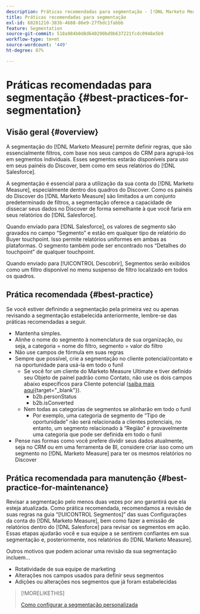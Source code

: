```yaml
---
description: Práticas recomendadas para segmentação - [!DNL Marketo Measure]
title: Práticas recomendadas para segmentação
exl-id: 68281210-383b-4688-86e9-27fbdc1fabbb
feature: Segmentation
source-git-commit: 518a984b0d8d640290bd9b637221fcdc0948e5b9
workflow-type: tm+mt
source-wordcount: '449'
ht-degree: 87%

---
```


# Práticas recomendadas para segmentação {#best-practices-for-segmentation}

## Visão geral {#overview}

A segmentação do [!DNL Marketo Measure] permite definir regras, que são essencialmente filtros, com base nos seus campos do CRM para agrupá-los em segmentos individuais. Esses segmentos estarão disponíveis para uso em seus painéis do Discover, bem como em seus relatórios do [!DNL Salesforce].

A segmentação é essencial para a utilização da sua conta do [!DNL Marketo Measure], especialmente dentro dos quadros do Discover. Como os painéis do Discover do [!DNL Marketo Measure] são limitados a um conjunto predeterminado de filtros, a segmentação oferece a capacidade de dissecar seus dados no Discover de forma semelhante à que você faria em seus relatórios do [!DNL Salesforce].

Quando enviado para [!DNL Salesforce], os valores de segmento são gravados no campo “Segmento” e estão em qualquer tipo de relatório do Buyer touchpoint. Isso permite relatórios uniformes em ambas as plataformas. O segmento também pode ser encontrado nos “Detalhes do touchpoint” de qualquer touchpoint.

Quando enviado para [!UICONTROL Descobrir], Segmentos serão exibidos como um filtro disponível no menu suspenso de filtro localizado em todos os quadros.

## Prática recomendada {#best-practice}

Se você estiver definindo a segmentação pela primeira vez ou apenas revisando a segmentação estabelecida anteriormente, lembre-se das práticas recomendadas a seguir.

* Mantenha simples.
* Alinhe o nome do segmento à nomenclatura de sua organização, ou seja, a categoria = nome do filtro, segmento = valor do filtro
* Não use campos de fórmula em suas regras
* Sempre que possível, crie a segmentação no cliente potencial/contato e na oportunidade para usá-la em todo o funil
   * Se você for um cliente do Marketo Measure Ultimate e tiver definido seu Objeto de painel padrão como Contato, não use os dois campos abaixo específicos para Cliente potencial ([saiba mais aqui](/help/marketo-measure-ultimate/data-integrity-requirement.md){target="_blank"}).
      * b2b.personStatus
      * b2b.isConverted
   * Nem todas as categorias de segmentos se alinharão em todo o funil
      * Por exemplo, uma categoria de segmento de “Tipo de oportunidade” não será relacionada a clientes potenciais, no entanto, um segmento relacionado à “Região” é provavelmente uma categoria que pode ser definida em todo o funil
* Pense nas formas como você prefere dividir seus dados atualmente, seja no CRM ou em uma ferramenta de BI, considere criar isso como um segmento no [!DNL Marketo Measure] para ter os mesmos relatórios no Discover

## Prática recomendada para manutenção {#best-practice-for-maintenance}

Revisar a segmentação pelo menos duas vezes por ano garantirá que ela esteja atualizada. Como prática recomendada, recomendamos a revisão de suas regras na guia “[!UICONTROL Segmentos]” das suas Configurações da conta do [!DNL Marketo Measure], bem como fazer a emissão de relatórios dentro do [!DNL Salesforce] para revisar os segmentos em ação. Essas etapas ajudarão você e sua equipe a se sentirem confiantes em sua segmentação e, posteriormente, nos relatórios do [!DNL Marketo Measure].

Outros motivos que podem acionar uma revisão da sua segmentação incluem...

* Rotatividade de sua equipe de marketing
* Alterações nos campos usados para definir seus segmentos
* Adições ou alterações nos segmentos que já foram estabelecidas

>[!MORELIKETHIS]
>
>[Como configurar a segmentação personalizada](/help/advanced-marketo-measure-features/segmentation/custom-segmentation.md)
